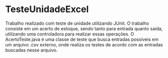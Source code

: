 # TesteUnidadeExcel

Trabalho realizado com teste de unidade utilizando JUnit.
O trabalho consiste em um acerto de estoque, sendo tanto para entrada quanto saída, utilizando uma controladora para realizar 
essas operações.
O AcertoTeste.java é uma classe de teste que busca entradas possíveis em um arquivo .csv externo, onde realiza os testes de acordo
com as entradas buscadas nesse arquivo.
